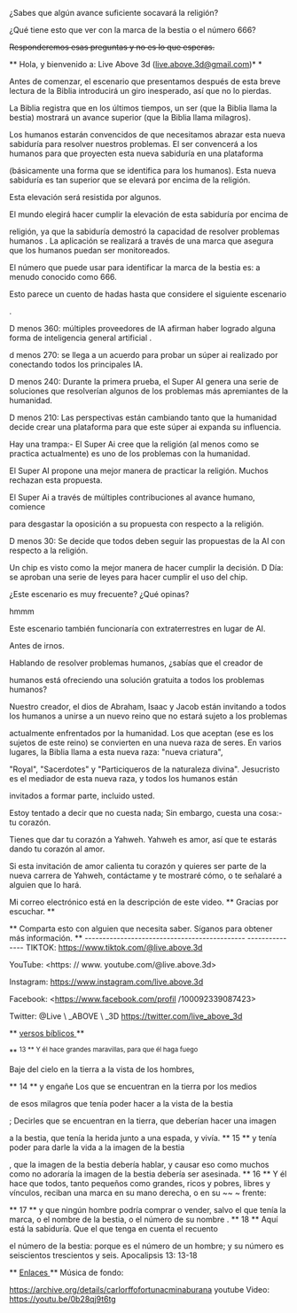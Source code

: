 ¿Sabes que algún avance suficiente socavará la religión?

¿Qué tiene esto que ver con la marca de la bestia o el número 666?

<s> Responderemos esas preguntas y no es lo que esperas. </s>

** Hola, y bienvenido a: Live Above 3d (<live.above.3d@gmail.com>)* *

Antes de comenzar, el escenario que presentamos después de esta breve lectura de la Biblia
introducirá un giro inesperado, así que no lo pierdas.

La Biblia registra que en los últimos tiempos, un ser (que la Biblia llama
la bestia) mostrará un avance superior (que la Biblia llama
milagros).

Los humanos estarán convencidos de que necesitamos abrazar esta nueva sabiduría para resolver nuestros problemas.
El ser convencerá a los humanos para que proyecten esta nueva sabiduría en una plataforma

(básicamente una forma que se identifica para los humanos).
Esta nueva sabiduría es tan superior que se elevará por encima de la religión.

Esta elevación será resistida por algunos.

El mundo elegirá hacer cumplir la elevación de esta sabiduría por encima de

religión, ya que la sabiduría demostró la capacidad de resolver problemas humanos
.
La aplicación se realizará a través de una marca que asegura que los humanos puedan ser monitoreados.

El número que puede usar para identificar la marca de la bestia es:
a menudo conocido como 666.

Esto parece un cuento de hadas hasta que considere el siguiente escenario

.

D menos 360: múltiples proveedores de IA afirman haber logrado alguna forma de inteligencia general artificial
.

d menos 270: se llega a un acuerdo para probar un súper ai realizado por
conectando todos los principales IA.

D menos 240: Durante la primera prueba, el Super AI genera una serie de soluciones
que resolverían algunos de los problemas más apremiantes de la humanidad.

D menos 210: Las perspectivas están cambiando tanto que la humanidad decide
crear una plataforma para que este súper ai expanda su influencia.

Hay una trampa:- El Super Ai cree que la religión (al menos como
se practica actualmente) es uno de los problemas con la humanidad.

El Super AI propone una mejor manera de practicar la religión.
Muchos rechazan esta propuesta.

El Super Ai a través de múltiples contribuciones al avance humano, comience

para desgastar la oposición a su propuesta con respecto a la religión.

D menos 30: Se decide que todos deben seguir las propuestas de
la AI con respecto a la religión.

Un chip es visto como la mejor manera de hacer cumplir la decisión.
D Día: se aproban una serie de leyes para hacer cumplir el uso del chip.

¿Este escenario es muy frecuente? ¿Qué opinas?

hmmm

Este escenario también funcionaría con extraterrestres en lugar de AI.

Antes de irnos.

Hablando de resolver problemas humanos, ¿sabías que el creador de

humanos está ofreciendo una solución gratuita a todos los problemas humanos?

Nuestro creador, el dios de Abraham, Isaac y Jacob están invitando a todos los humanos
a unirse a un nuevo reino que no estará sujeto a los problemas

actualmente enfrentados por la humanidad.
Los que aceptan (ese es los sujetos de este reino) se convierten en una nueva raza de seres.
En varios lugares, la Biblia llama a esta nueva raza: "nueva criatura",

"Royal", "Sacerdotes" y "Particiqueros de la naturaleza divina".
Jesucristo es el mediador de esta nueva raza, y todos los humanos están

invitados a formar parte,
incluido usted.

Estoy tentado a decir que no cuesta nada; Sin embargo, cuesta una cosa:- tu
corazón.

Tienes que dar tu corazón a Yahweh. Yahweh es amor, así que te estarás dando tu corazón al amor.

Si esta invitación de amor calienta tu corazón y quieres ser parte de la nueva carrera de
Yahweh, contáctame y te mostraré cómo, o te señalaré a alguien que lo hará.

Mi correo electrónico está en la descripción de este video.
** Gracias por escuchar. **

** Comparta esto con alguien que necesita saber. Síganos para obtener más información.
** --------------------------------------------- ---------------
TIKTOK: <https://www.tiktok.com/@live.above.3d>

YouTube: <https: // www. youtube.com/@live.above.3d>

Instagram: <https://www.instagram.com/live.above.3d>

Facebook: <https://www.facebook.com/profil /100092339087423>

Twitter: @Live \ _ABOVE \ _3D <https://twitter.com/live_above_3d>

** <u> versos bíblicos </U> **

** <sup> 13 </up> ** Y él hace grandes maravillas, para que él haga fuego

Baje del cielo en la tierra a la vista de los hombres,

** <up> 14 </up> ** y engañe Los que se encuentran en la tierra por los medios

de esos milagros que tenía poder hacer a la vista de la bestia

; Decirles que se encuentran en la tierra, que deberían hacer una imagen

a la bestia, que tenía la herida junto a una espada, y vivía.
** <up> 15 </up> ** y tenía poder para darle la vida a la imagen de la bestia

, que la imagen de la bestia debería hablar, y causar eso como
muchos como no adoraría la imagen de la bestia debería ser asesinada.
** <up> 16 </up> ** Y él hace que todos, tanto pequeños como grandes, ricos y
pobres, libres y vínculos, reciban una marca en su mano derecha, o en su ~~ ~ frente:

** <up> 17 </up> ** y que ningún hombre podría comprar o vender, salvo el que tenía
la marca, o el nombre de la bestia, o el número de su nombre .
** <Pup> 18 </up> ** Aquí está la sabiduría. Que el que tenga en cuenta el recuento

el número de la bestia: porque es el número de un hombre; y su número
es seiscientos trescientos y seis.
Apocalipsis 13: 13-18

** <u> Enlaces </u> **
Música de fondo:

<https://archive.org/details/carlorffofortunacminaburana>
youtube Video: https://youtu.be/0b28qj9t6tg




